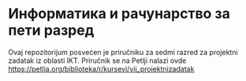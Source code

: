 # Информатика и рачунарство за пети разред

Ovaj repozitorijum posvećen je priručniku za sedmi razred za projektni zadatak iz oblasti IKT. Priručnik se na Petlji nalazi ovde https://petlja.org/biblioteka/r/kursevi/vii_projektnizadatak